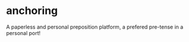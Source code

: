 # anchoring
A paperless and personal preposition platform, a prefered pre-tense in a personal port!
